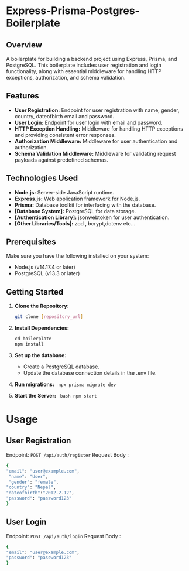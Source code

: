 # Express-Prisma-Postgres-Boilerplate

## Overview

A boilerplate for building a backend project using Express, Prisma, and PostgreSQL. This boilerplate includes user registration and login functionality, along with essential middleware for handling HTTP exceptions, authorization, and schema validation.

## Features

- **User Registration:** Endpoint for user registration with name, gender, country, dateofbirth email and password.
- **User Login:** Endpoint for user login with email and password.
- **HTTP Exception Handling:** Middleware for handling HTTP exceptions and providing consistent error responses.
- **Authorization Middleware:** Middleware for user authentication and authorization.
- **Schema Validation Middleware:** Middleware for validating request payloads against predefined schemas.

## Technologies Used

- **Node.js:** Server-side JavaScript runtime.
- **Express.js:** Web application framework for Node.js.
- **Prisma:** Database toolkit for interfacing with the database.
- **[Database System]:**  PostgreSQL for data storage.
- **[Authentication Library]:** jsonwebtoken for user authentication.
- **[Other Libraries/Tools]:**  zod , bcrypt,dotenv etc...

## Prerequisites

 Make sure you have the following installed on your system:

 - Node.js (v14.17.4 or later)
 - PostgreSQL (v13.3 or later)


## Getting Started

1. **Clone the Repository:**
   ```bash
   git clone [repository_url]

2. **Install Dependencies:**

   ```javascript
   cd boilerplate
   npm install
    ```
3. **Set up the database:**
   - Create a PostgreSQL database.
   - Update the database connection details in the .env file.

4. **Run migrations:**
     ``` npx prisma migrate dev```

5. **Start the Server:**
  ``` bash npm start```
   

 # Usage

 ## User Registration
  Endpoint: `POST /api/auth/register` 
  Request Body :    
  ```bash 
  {
  "email": "user@example.com",
   "name": "User",
   "gender": "female",
  "country": "Nepal",
  "dateofbirth":"2012-2-12",
  "password": "password123"
 }
   ```

## User Login
  Endpoint: `POST /api/auth/login` 
  Request Body :  
  ```bash
 {
  "email": "user@example.com",
  "password": "password123"
 }
```


